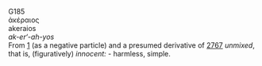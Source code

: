 G185  
ἀκέραιος  
akeraios  
*ak-er‘-ah-yos*  
From [1](g0001) (as a negative particle) and a presumed derivative of
[2767](g2767) *unmixed*, that is, (figuratively) *innocent:* - harmless,
simple.  
